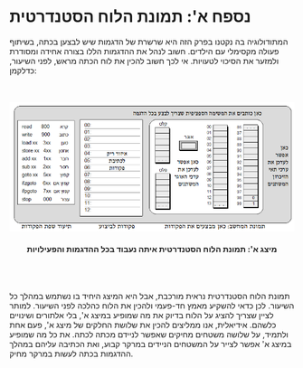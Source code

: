 
# נספח א': תמונת הלוח הסטנדרטית #
המתודולוגיה בה נקטנו בפרק הזה היא שרשרת של הדגמות שיש לבצען בכתה, בשיתוף פעולה מקסימלי עם הילדים. חשוב לנהל את ההדגמות הללו בצורה אחידה ומסודרת ולמזער את הסיכוי לטעויות. אי לכך חשוב להכין את לוח הכתה מראש, לפני השיעור, כדלקמן:


<br>
<br>

<div align="center">
<img class="img-responsive" src="img18.png" title="מיצג א': תמונת הלוח הסטנדרטית איתה נעבוד בכל ההדגמות והפעילויות" />
<br>
<h4>מיצג א': תמונת הלוח הסטנדרטית איתה נעבוד בכל ההדגמות והפעילויות</h4>
<br><br>
</div>

תמונת הלוח הסטנדרטית נראית מורכבת, אבל היא המיצג היחיד בו נשתמש במהלך כל השיעור. לכן כדאי להשקיע מאמץ חד-פעמי ולהכין את הלוח כהלכה לפני השיעור. למותר לציין שצריך להציג על הלוח בדיוק את מה שמופיע במיצג א', בלי אלתורים ושינויים כלשהם.
אידיאלית, אנו ממליצים להכין את שלושת החלקים של מיצג א', פעם אחת ולתמיד, על שלושה משטחים מחיקים שאפשר לניידם מכתה לכתה. את כל מה שמופיע במיצג א' אפשר לצייר על המשטחים הניידים במרקר קבוע, ואת הכתיבה עליהם במהלך ההדגמות בכתה לעשות במרקר מחיק.
